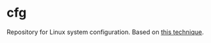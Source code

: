 # cfg

Repository for Linux system configuration. Based on [this technique](https://developer.atlassian.com/blog/2016/02/best-way-to-store-dotfiles-git-bare-repo/).
